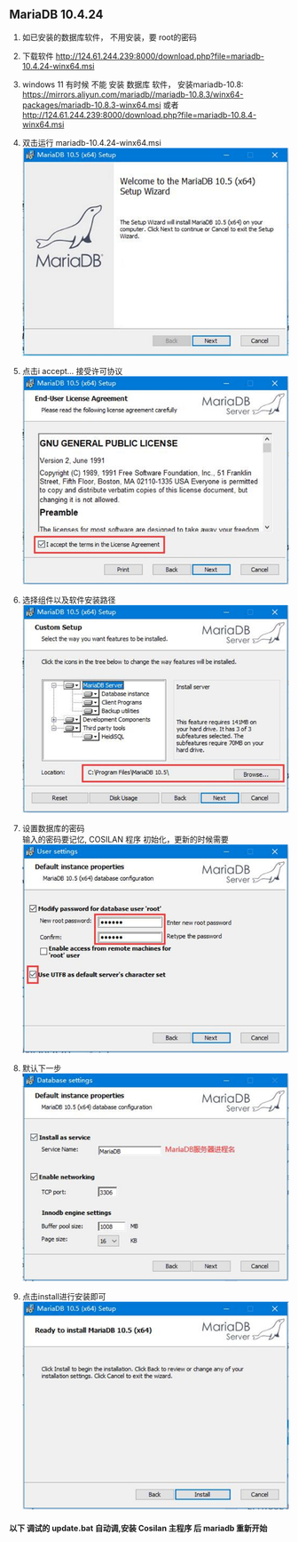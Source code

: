 ## MariaDB 10.4.24

1. 如已安装的数据库软件， 不用安装，要 root的密码
2. 下载软件 http://124.61.244.239:8000/download.php?file=mariadb-10.4.24-winx64.msi
3. windows 11 有时候 不能 安装 数据库 软件， 安装mariadb-10.8:  
https://mirrors.aliyun.com/mariadb//mariadb-10.8.3/winx64-packages/mariadb-10.8.3-winx64.msi
		或者
http://124.61.244.239:8000/download.php?file=mariadb-10.8.4-winx64.msi


4. 双击运行 mariadb-10.4.24-winx64.msi  
![](images/install_mariadb_10.4.24.md.1.png)

5. 点击i accept... 接受许可协议  
![](images/install_mariadb_10.4.24.md.2.png)

6. 选择组件以及软件安装路径  
![](images/install_mariadb_10.4.24.md.3.png)

7. 设置数据库的密码  
		输入的密码要记忆, COSILAN 程序 初始化，更新的时候需要  
![](images/install_mariadb_10.4.24.md.4.png)

8. 默认下一步  
![](images/install_mariadb_10.4.24.md.5.png)

9. 点击install进行安装即可  
![](images/install_mariadb_10.4.24.md.6.png)

#### 以下 调试的 update.bat 自动调,安装 Cosilan 主程序 后 mariadb 重新开始